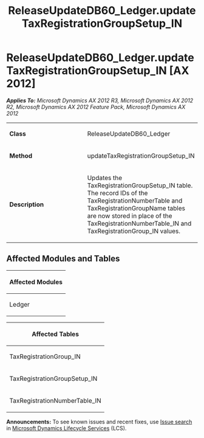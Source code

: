 ﻿---
title: ReleaseUpdateDB60_Ledger.updateTaxRegistrationGroupSetup_IN
TOCTitle: ReleaseUpdateDB60_Ledger.updateTaxRegistrationGroupSetup_IN
ms:assetid: 70d14cd6-3967-addc-bbd9-7038e3cd5b6e
ms:mtpsurl: https://msdn.microsoft.com/en-us/library/JJ685768(v=AX.60)
ms:contentKeyID: 49708970
ms.date: 05/18/2015
mtps_version: v=AX.60
---

# ReleaseUpdateDB60\_Ledger.updateTaxRegistrationGroupSetup\_IN [AX 2012]


_**Applies To:** Microsoft Dynamics AX 2012 R3, Microsoft Dynamics AX 2012 R2, Microsoft Dynamics AX 2012 Feature Pack, Microsoft Dynamics AX 2012_

<table>
<colgroup>
<col style="width: 50%" />
<col style="width: 50%" />
</colgroup>
<tbody>
<tr class="odd">
<td><p><strong>Class</strong></p></td>
<td><p>ReleaseUpdateDB60_Ledger</p></td>
</tr>
<tr class="even">
<td><p><strong>Method</strong></p></td>
<td><p>updateTaxRegistrationGroupSetup_IN</p></td>
</tr>
<tr class="odd">
<td><p><strong>Description</strong></p></td>
<td><p>Updates the TaxRegistrationGroupSetup_IN table. The record IDs of the TaxRegistrationNumberTable and TaxRegistrationGroupName tables are now stored in place of the TaxRegistrationNumberTable_IN and TaxRegistrationGroup_IN values.</p></td>
</tr>
</tbody>
</table>


## Affected Modules and Tables

<table>
<colgroup>
<col style="width: 100%" />
</colgroup>
<thead>
<tr class="header">
<th><p>Affected Modules</p></th>
</tr>
</thead>
<tbody>
<tr class="odd">
<td><p>Ledger</p></td>
</tr>
</tbody>
</table>


<table>
<colgroup>
<col style="width: 100%" />
</colgroup>
<thead>
<tr class="header">
<th><p>Affected Tables</p></th>
</tr>
</thead>
<tbody>
<tr class="odd">
<td><p>TaxRegistrationGroup_IN</p></td>
</tr>
<tr class="even">
<td><p>TaxRegistrationGroupSetup_IN</p></td>
</tr>
<tr class="odd">
<td><p>TaxRegistrationNumberTable_IN</p></td>
</tr>
</tbody>
</table>

  
**Announcements:** To see known issues and recent fixes, use [Issue search](http://go.microsoft.com/fwlink/?linkid=389258) in [Microsoft Dynamics Lifecycle Services](http://go.microsoft.com/fwlink/?linkid=306505) (LCS).

